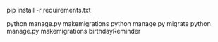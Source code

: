 pip install -r requirements.txt

python manage.py makemigrations
python manage.py migrate
python manage.py makemigrations birthdayReminder